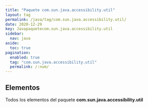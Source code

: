 ```yaml
---
title: "Paquete com.sun.java.accessibility.util"
layout: tag
permalink: /java/tag/com.sun.java.accessibility.util/
date: 2020-12-29
key: Javapaquetecom.sun.java.accessibility.util
sidebar: 
  nav: java
aside: 
  toc: true
pagination: 
  enabled: true
  tag: "com.sun.java.accessibility.util"
  permalink: /:num/
---
```


<h2>Elementos</h2>
Todos los elementos del paquete <strong>com.sun.java.accessibility.util</strong>
